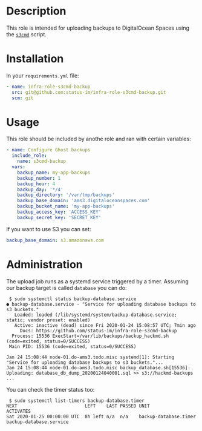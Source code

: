 # Description

This role is intended for uploading backups to DigitalOcean Spaces using the [`s3cmd`](https://s3tools.org/s3cmd) script.

# Installation

In your `requirements.yml` file:
```yaml
- name: infra-role-s3cmd-backup
  src: git@github.com:status-im/infra-role-s3cmd-backup.git
  scm: git
```

# Usage

This role should be included by anothe role and ran with certain variables:
```yaml
- name: Configure Ghost backups
  include_role:
    name: s3cmd-backup
  vars:
    backup_name: my-app-backups
    backup_number: 1
    backup_hour: 4
    backup_day: '*/4'
    backup_directory: '/var/tmp/backups'
    backup_base_domain: 'ams3.digitaloceanspaces.com'
    backup_bucket_name: 'my-app-backups'
    backup_access_key: 'ACCESS_KEY'
    backup_secret_key: 'SECRET_KEY'
```

If you want to use S3 you can set:
```yaml
backup_base_domain: s3.amazonaws.com
```

# Administration

The upload job runs as a systemd service triggered by a timer.
Assuming our backup target is called `database` you can do:
```
 $ sudo systemctl status backup-database.service
● backup-database.service - "Service for uploading database backups to s3 buckets."
   Loaded: loaded (/lib/systemd/system/backup-database.service; static; vendor preset: enabled)
   Active: inactive (dead) since Fri 2020-01-24 15:08:57 UTC; 7min ago
     Docs: https://github.com/status-im/infra-role-s3cmd-backup
  Process: 15536 ExecStart=/var/lib/backups/backup_hackmd.sh (code=exited, status=0/SUCCESS)
 Main PID: 15536 (code=exited, status=0/SUCCESS)

Jan 24 15:08:44 node-01.do-ams3.todo.misc systemd[1]: Starting "Service for uploading database backups to s3 buckets."...
Jan 24 15:08:44 node-01.do-ams3.todo.misc backup_database.sh[15536]: Uploading: database_db_dump_20200124040001.sql >> s3://hackmd-backups
...
```
You can check the timer status too:
```
 $ sudo systemctl list-timers backup-database.timer
NEXT                         LEFT    LAST PASSED UNIT                  ACTIVATES
Sat 2020-01-25 00:00:00 UTC  8h left n/a  n/a    backup-database.timer backup-database.service
```
